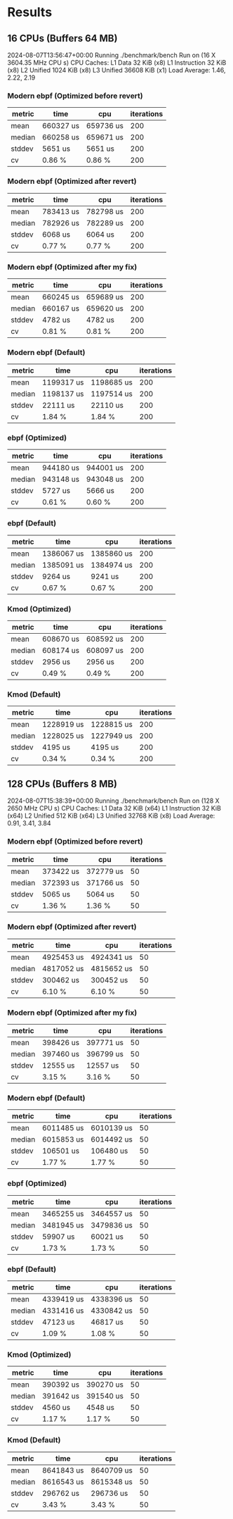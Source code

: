 # Results

## 16 CPUs (Buffers 64 MB)

2024-08-07T13:56:47+00:00
Running ./benchmark/bench
Run on (16 X 3604.35 MHz CPU s)
CPU Caches:
  L1 Data 32 KiB (x8)
  L1 Instruction 32 KiB (x8)
  L2 Unified 1024 KiB (x8)
  L3 Unified 36608 KiB (x1)
Load Average: 1.46, 2.22, 2.19

### Modern ebpf (Optimized before revert)

| metric | time      | cpu       | iterations |
| ------ | --------- | --------- | ---------- |
| mean   | 660327 us | 659736 us | 200        |
| median | 660258 us | 659671 us | 200        |
| stddev | 5651 us   | 5651 us   | 200        |
| cv     | 0.86 %    | 0.86 %    | 200        |

### Modern ebpf (Optimized after revert)

| metric | time      | cpu       | iterations |
| ------ | --------- | --------- | ---------- |
| mean   | 783413 us | 782798 us | 200        |
| median | 782926 us | 782289 us | 200        |
| stddev | 6068 us   | 6064 us   | 200        |
| cv     | 0.77 %    | 0.77 %    | 200        |

### Modern ebpf (Optimized after my fix)

| metric | time      | cpu       | iterations |
| ------ | --------- | --------- | ---------- |
| mean   | 660245 us | 659689 us | 200        |
| median | 660167 us | 659620 us | 200        |
| stddev | 4782 us   | 4782 us   | 200        |
| cv     | 0.81 %    | 0.81 %    | 200        |

### Modern ebpf (Default)

| metric | time       | cpu        | iterations |
| ------ | ---------- | ---------- | ---------- |
| mean   | 1199317 us | 1198685 us | 200        |
| median | 1198137 us | 1197514 us | 200        |
| stddev | 22111 us   | 22110 us   | 200        |
| cv     | 1.84 %     | 1.84 %     | 200        |

### ebpf (Optimized)

| metric | time      | cpu       | iterations |
| ------ | --------- | --------- | ---------- |
| mean   | 944180 us | 944001 us | 200        |
| median | 943148 us | 943048 us | 200        |
| stddev | 5727 us   | 5666 us   | 200        |
| cv     | 0.61 %    | 0.60 %    | 200        |

### ebpf (Default)

| metric | time       | cpu        | iterations |
| ------ | ---------- | ---------- | ---------- |
| mean   | 1386067 us | 1385860 us | 200        |
| median | 1385091 us | 1384974 us | 200        |
| stddev | 9264 us    | 9241 us    | 200        |
| cv     | 0.67 %     | 0.67 %     | 200        |

### Kmod (Optimized)

| metric | time      | cpu       | iterations |
| ------ | --------- | --------- | ---------- |
| mean   | 608670 us | 608592 us | 200        |
| median | 608174 us | 608097 us | 200        |
| stddev | 2956 us   | 2956 us   | 200        |
| cv     | 0.49 %    | 0.49 %    | 200        |

### Kmod (Default)

| metric | time       | cpu        | iterations |
| ------ | ---------- | ---------- | ---------- |
| mean   | 1228919 us | 1228815 us | 200        |
| median | 1228025 us | 1227949 us | 200        |
| stddev | 4195 us    | 4195 us    | 200        |
| cv     | 0.34 %     | 0.34 %     | 200        |

## 128 CPUs (Buffers 8 MB)

2024-08-07T15:38:39+00:00
Running ./benchmark/bench
Run on (128 X 2650 MHz CPU s)
CPU Caches:
  L1 Data 32 KiB (x64)
  L1 Instruction 32 KiB (x64)
  L2 Unified 512 KiB (x64)
  L3 Unified 32768 KiB (x8)
Load Average: 0.91, 3.41, 3.84

### Modern ebpf (Optimized before revert)

| metric | time      | cpu       | iterations |
| ------ | --------- | --------- | ---------- |
| mean   | 373422 us | 372779 us | 50         |
| median | 372393 us | 371766 us | 50         |
| stddev | 5065 us   | 5064 us   | 50         |
| cv     | 1.36 %    | 1.36 %    | 50         |

### Modern ebpf (Optimized after revert)

| metric | time       | cpu        | iterations |
| ------ | ---------- | ---------- | ---------- |
| mean   | 4925453 us | 4924341 us | 50         |
| median | 4817052 us | 4815652 us | 50         |
| stddev | 300462 us  | 300452 us  | 50         |
| cv     | 6.10 %     | 6.10 %     | 50         |

### Modern ebpf (Optimized after my fix)

| metric | time      | cpu       | iterations |
| ------ | --------- | --------- | ---------- |
| mean   | 398426 us | 397771 us | 50         |
| median | 397460 us | 396799 us | 50         |
| stddev | 12555 us  | 12557 us  | 50         |
| cv     | 3.15 %    | 3.16 %    | 50         |

### Modern ebpf (Default)

| metric | time       | cpu        | iterations |
| ------ | ---------- | ---------- | ---------- |
| mean   | 6011485 us | 6010139 us | 50         |
| median | 6015853 us | 6014492 us | 50         |
| stddev | 106501 us  | 106480 us  | 50         |
| cv     | 1.77 %     | 1.77 %     | 50         |

### ebpf (Optimized)

| metric | time       | cpu        | iterations |
| ------ | ---------- | ---------- | ---------- |
| mean   | 3465255 us | 3464557 us | 50         |
| median | 3481945 us | 3479836 us | 50         |
| stddev | 59907 us   | 60021 us   | 50         |
| cv     | 1.73 %     | 1.73 %     | 50         |

### ebpf (Default)

| metric | time       | cpu        | iterations |
| ------ | ---------- | ---------- | ---------- |
| mean   | 4339419 us | 4338396 us | 50         |
| median | 4331416 us | 4330842 us | 50         |
| stddev | 47123 us   | 46817 us   | 50         |
| cv     | 1.09 %     | 1.08 %     | 50         |

### Kmod (Optimized)

| metric | time      | cpu       | iterations |
| ------ | --------- | --------- | ---------- |
| mean   | 390392 us | 390270 us | 50         |
| median | 391642 us | 391540 us | 50         |
| stddev | 4560 us   | 4548 us   | 50         |
| cv     | 1.17 %    | 1.17 %    | 50         |

### Kmod (Default)

| metric | time       | cpu        | iterations |
| ------ | ---------- | ---------- | ---------- |
| mean   | 8641843 us | 8640709 us | 50         |
| median | 8616543 us | 8615348 us | 50         |
| stddev | 296762 us  | 296736 us  | 50         |
| cv     | 3.43 %     | 3.43 %     | 50         |
